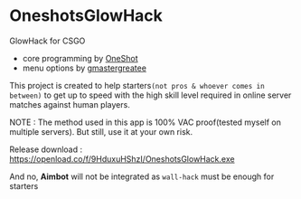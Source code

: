 # OneshotsGlowHack
GlowHack for CSGO
- core programming by [OneShot](https://github.com/OneshotGH)
- menu options by [gmastergreatee](https://github.com/gmastergreatee)

This project is created to help starters`(not pros & whoever comes in between)` to get up to speed with the high skill level required in online server matches against human players.

NOTE : The method used in this app is 100% VAC proof(tested myself on multiple servers). But still, use it at your own risk.

Release download : https://openload.co/f/9HduxuHShzI/OneshotsGlowHack.exe

And no, __Aimbot__ will not be integrated as `wall-hack` must be enough for starters